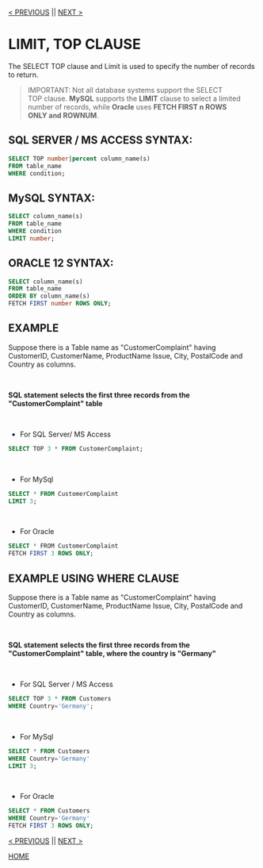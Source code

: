 [< PREVIOUS](delete.md) || [NEXT >](minmax.md)

# LIMIT, TOP CLAUSE

The SELECT TOP clause and Limit is used to specify the number of records to return.

> IMPORTANT: Not all database systems support the SELECT TOP clause. **MySQL** supports the **LIMIT** clause 
to select a limited number of records, while **Oracle** uses **FETCH FIRST n ROWS ONLY and ROWNUM**. 

## SQL SERVER / MS ACCESS SYNTAX:
```sql
SELECT TOP number|percent column_name(s)
FROM table_name
WHERE condition;
```

## MySQL SYNTAX:
```sql
SELECT column_name(s)
FROM table_name
WHERE condition
LIMIT number;
```

## ORACLE 12 SYNTAX:
```sql
SELECT column_name(s)
FROM table_name
ORDER BY column_name(s)
FETCH FIRST number ROWS ONLY;
```

## EXAMPLE
Suppose there is a Table name as "CustomerComplaint" having CustomerID, CustomerName, ProductName
Issue, City, PostalCode and Country as columns.

<br />

**SQL statement selects the first three records from the "CustomerComplaint" table**

<br />

+ For SQL Server/ MS Access
```sql
SELECT TOP 3 * FROM CustomerComplaint;
```

<br />

+ For MySql
```sql
SELECT * FROM CustomerComplaint
LIMIT 3;
```

<br />

+ For Oracle
```sql
SELECT * FROM CustomerComplaint
FETCH FIRST 3 ROWS ONLY;
```

## EXAMPLE USING WHERE CLAUSE
Suppose there is a Table name as "CustomerComplaint" having CustomerID, CustomerName, ProductName
Issue, City, PostalCode and Country as columns.

<br />

**SQL statement selects the first three records from the "CustomerComplaint" table, where the country is "Germany"**

<br />

+ For SQL Server / MS Access
```sql
SELECT TOP 3 * FROM Customers
WHERE Country='Germany';
```

<br />

+ For MySql
```sql
SELECT * FROM Customers
WHERE Country='Germany'
LIMIT 3;
```

<br />

+ For Oracle
```sql
SELECT * FROM Customers
WHERE Country='Germany'
FETCH FIRST 3 ROWS ONLY;
```

[< PREVIOUS](delete.md) || [NEXT >](minmax.md)

[HOME](README.md)
